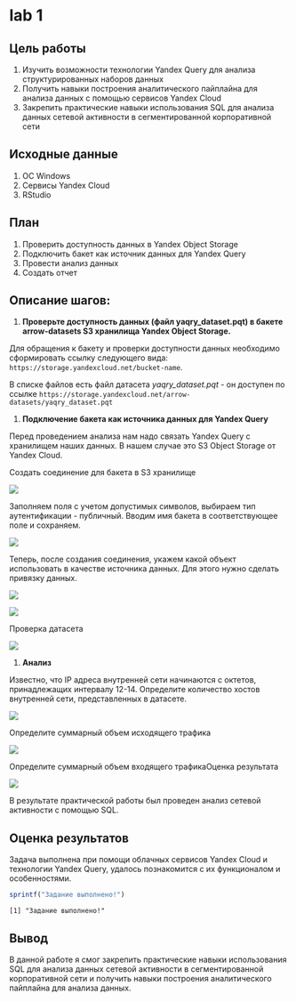 # lab 1


## Цель работы

1.  Изучить возможности технологии Yandex Query для анализа
    структурированных наборов данных
2.  Получить навыки построения аналитического пайплайна для анализа
    данных с помощью сервисов Yandex Cloud
3.  Закрепить практические навыки использования SQL для анализа данных
    сетевой активности в сегментированной корпоративной сети

## Исходные данные

1.  ОС Windows
2.  Cервисы Yandex Cloud
3.  RStudio

## План

1.  Проверить доступность данных в Yandex Object Storage
2.  Подключить бакет как источник данных для Yandex Query
3.  Провести анализ данных
4.  Создать отчет

## Описание шагов:

1.  **Проверьте доступность данных (файл yaqry_dataset.pqt) в бакете
    arrow-datasets S3 хранилища Yandex Object Storage.**

Для обращения к бакету и проверки доступности данных необходимо
сформировать ссылку следующего вида:
`https://storage.yandexcloud.net/bucket-name`.

В списке файлов есть файл датасета *yaqry_dataset.pqt* - он доступен по
ссылке
`https://storage.yandexcloud.net/arrow-datasets/yaqry_dataset.pqt`

1.  **Подключение бакета как источника данных для Yandex Query**

Перед проведением анализа нам надо связать Yandex Query с хранилищем
наших данных. В нашем случае это S3 Object Storage от Yandex Cloud.

Создать соединение для бакета в S3 хранилище

![](images/1.png)

Заполняем поля с учетом допустимых символов, выбираем тип
аутентификации - публичный. Вводим имя бакета в соответствующее поле и
сохраняем.

![](images/2.png)

Теперь, после создания соединения, укажем какой объект использовать в
качестве источника данных. Для этого нужно сделать привязку данных.

![](images/3.png)

![](images/4.png)

Проверка датасета

![](images/5.png)

1.  **Анализ**

Известно, что IP адреса внутренней сети начинаются с октетов,
принадлежащих интервалу 12-14. Определите количество хостов внутренней
сети, представленных в датасете.

![](images/6.png)

Определите суммарный объем исходящего трафика

![](images/7.png)

Определите суммарный объем входящего трафикаОценка результата

![](images/8.png)

В результате практической работы был проведен анализ сетевой активности
с помощью SQL.

## Оценка результатов

Задача выполнена при помощи облачных сервисов Yandex Cloud и технологии
Yandex Query, удалось познакомится с их функционалом и особенностями.

``` r
sprintf("Задание выполнено!")
```

    [1] "Задание выполнено!"

## Вывод

В данной работе я смог закрепить практические навыки использования SQL
для анализа данных сетевой активности в сегментированной корпоративной
сети и получить навыки построения аналитического пайплайна для анализа
данных.
